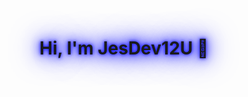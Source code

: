 <h1 style="text-shadow:0 0 5px blue, 0 0 15px blue, 0 0 30px blue, 0 0 50px blue">Hi, I'm JesDev12U 👋</h1>

<!--
**JesDev12U/JesDev12U** is a ✨ _special_ ✨ repository because its `README.md` (this file) appears on your GitHub profile.

Here are some ideas to get you started:

- 🔭 I’m currently working on ...
- 🌱 I’m currently learning ...
- 👯 I’m looking to collaborate on ...
- 🤔 I’m looking for help with ...
- 💬 Ask me about ...
- 📫 How to reach me: ...
- 😄 Pronouns: ...
- ⚡ Fun fact: ...
-->
